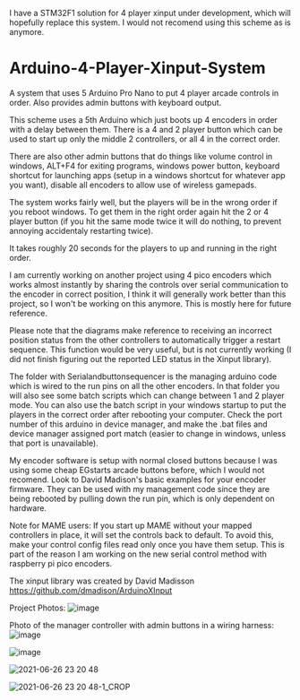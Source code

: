 I have a STM32F1 solution for 4 player xinput under development, which will hopefully replace this system. I would not recomend using this scheme as is anymore.

# Arduino-4-Player-Xinput-System
A system that uses 5 Arduino Pro Nano to put 4 player arcade controls in order. Also provides admin buttons with keyboard output.

This scheme uses a 5th Arduino which just boots up 4 encoders in order with a delay between them. There is a 4 and 2 player button which can be used to start up only the middle 2 controllers, or all 4 in the correct order.

There are also other admin buttons that do things like volume control in windows, ALT+F4 for exiting programs, windows power button, keyboard shortcut for launching apps (setup in a windows shortcut for whatever app you want), disable all encoders to allow use of wireless gamepads.

The system works fairly well, but the players will be in the wrong order if you reboot windows. To get them in the right order again hit the 2 or 4 player button (if you hit the same mode twice it will do nothing, to prevent annoying accidentaly restarting twice).

It takes roughly 20 seconds for the players to up and running in the right order.

I am currently working on another project using 4 pico encoders which works almost instantly by sharing the controls over serial communication to the encoder in correct position, I think it will generally work better than this project, so I won't be working on this anymore. This is mostly here for future reference.

Please note that the diagrams make reference to receiving an incorrect position status from the other controllers to automatically trigger a restart sequence. This function would be very useful, but is not currently working (I did not finish figuring out the reported LED status in the Xinput library).

The folder with Serialandbuttonsequencer is the managing arduino code which is wired to the run pins on all the other encoders. In that folder you will also see some batch scripts which can change between 1 and 2 player mode. You can also use the batch script in your windows startup to put the players in the correct order after rebooting your computer. Check the port number of this arduino in device manager, and make the .bat files and device manager assigned port match (easier to change in windows, unless that port is unavailable).

My encoder software is setup with normal closed buttons because I was using some cheap EGstarts arcade buttons before, which I would not recomend. Look to David Madison's basic examples for your encoder firmware. They can be used with my management code since they are being rebooted by pulling down the run pin, which is only dependent on hardware.

Note for MAME users:
If you start up MAME without your mapped controllers in place, it will set the controls back to default. To avoid this, make your control config files read only once you have them setup. This is part of the reason I am working on the new serial control method with raspberry pi pico encoders.

The xinput library was created by David Madisson
https://github.com/dmadison/ArduinoXInput

Project Photos:
![image](https://user-images.githubusercontent.com/29419798/168445038-afdc9bdb-4b6c-43f4-9cc5-564432a1c696.png)

Photo of the manager controller with admin buttons in a wiring harness:
![image](https://user-images.githubusercontent.com/29419798/168445071-4fdd1555-eb4a-4cf4-b4c4-e69531926596.png)


![image](https://user-images.githubusercontent.com/29419798/168445124-c183cc83-fad0-40f7-9f6c-deb3b5572cec.png)

![2021-06-26 23 20 48](https://user-images.githubusercontent.com/29419798/168445159-9584b750-30fa-42ed-83ff-06823afbf640.jpg)

![2021-06-26 23 20 48-1_CROP](https://user-images.githubusercontent.com/29419798/168445172-8e902efa-8def-4964-9a00-c1be9ce23e55.jpg)


